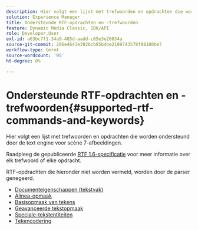 ```yaml
---
description: Hier volgt een lijst met trefwoorden en opdrachten die worden ondersteund door de text engine voor scène 7-afbeeldingen.
solution: Experience Manager
title: Ondersteunde RTF-opdrachten en -trefwoorden
feature: Dynamic Media Classic, SDK/API
role: Developer,User
exl-id: a63bc7f1-34a9-485d-aadd-c65e3e26034a
source-git-commit: 206e4643e3926cb85b4be2189743578f88180be7
workflow-type: tm+mt
source-wordcount: '95'
ht-degree: 0%

---
```


# Ondersteunde RTF-opdrachten en -trefwoorden{#supported-rtf-commands-and-keywords}

Hier volgt een lijst met trefwoorden en opdrachten die worden ondersteund door de text engine voor scène 7-afbeeldingen.

Raadpleeg de gepubliceerde [RTF 1.6-specificatie](http://msdn.microsoft.com/en-us/library/aa140277%28v=office.10%29.aspx) voor meer informatie over elk trefwoord of elke opdracht.

RTF-opdrachten die hieronder niet worden vermeld, worden door de parser genegeerd.

* [Documenteigenschappen (tekstvak)](r-document-text-box-properties.md)
* [Alinea-opmaak](r-paragraph-formatting.md)
* [Basisopmaak van tekens](r-basic-character-formatting.md)
* [Geavanceerde tekstopmaak](r-advanced-text-formatting.md)
* [Speciale-tekstentiteiten](r-special-text-entities.md)
* [Tekencodering](r-is-http-character-encoding.md)

